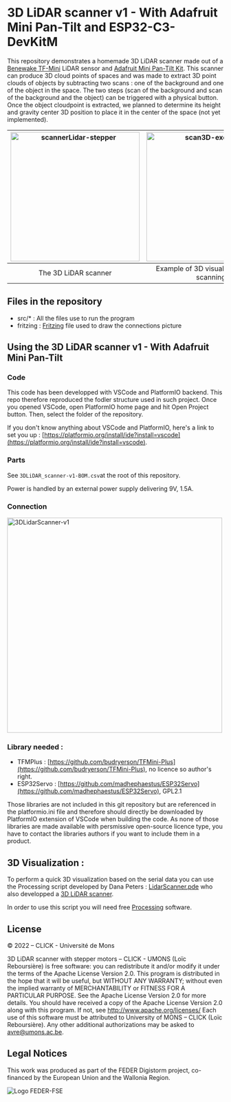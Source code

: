 # 3D LiDAR scanner v1 - With Adafruit Mini Pan-Tilt and ESP32-C3-DevKitM

This repository demonstrates a homemade 3D LiDAR scanner made out of a [Benewake TF-Mini](https://www.gotronic.fr/art-capteur-de-distance-lidar-tf-mini-27615.htm) LiDAR sensor and [Adafruit Mini Pan-Tilt Kit](https://www.adafruit.com/product/1967). This scanner can produce 3D cloud points of spaces and was made to extract 3D point clouds of objects by subtracting two scans : one of the background and one of the object in the space. The two steps (scan of the background and scan of the background  and the object) can be triggered with a physical button. Once the object cloudpoint is extracted, we planned to determine its height and gravity center 3D position to place it in the center of the space (not yet implemented).

|<img height="300" src="https://github.com/CLICKBE/3DLidarScanner-v1/assets/2494294/a447a96f-8a5c-4065-bb7a-a98c91ea455a" alt="scannerLidar-stepper"> | <img height="300" src="https://github.com/CLICKBE/MWE-scanner_stepper/assets/2494294/b51f2bb5-2d3f-4970-921e-cd1419681865" alt="scan3D-exemple">|
| :---: | :---: |
| The 3D LiDAR scanner | Example of 3D visualisation of the scanning |

## Files in the repository
- src/* : All the files use to run the program
- fritzing : [Fritzing](https://fritzing.org/) file used to draw the connections picture

## Using the 3D LiDAR scanner v1 - With Adafruit Mini Pan-Tilt

### Code

This code has been developped with VSCode and PlatformIO backend. This repo therefore reproduced the fodler structure used in such project. Once you opened VSCode, open PlatformIO home page and hit Open Project button. Then, select the folder of the repository.

If you don't know anything about VSCode and PlatformIO, here's a link to set you up : [https://platformio.org/install/ide?install=vscode](https://platformio.org/install/ide?install=vscode).

### Parts
See `3DLiDAR_scanner-v1-BOM.csv`at the root of this repository.

Power is handled by an external power supply delivering 9V, 1.5A. 

### Connection

<img height = 500 src=https://github.com/CLICKBE/3DLidarScanner-v1/assets/2494294/4b8f6705-4c27-4613-b089-9a572626b98d alt = "3DLidarScanner-v1">

### Library needed : 
- TFMPlus : [https://github.com/budryerson/TFMini-Plus](https://github.com/budryerson/TFMini-Plus), no licence so author's right. 
- ESP32Servo : [https://github.com/madhephaestus/ESP32Servo](https://github.com/madhephaestus/ESP32Servo), GPL2.1 

Those libraries are not included in this git repository but are referenced in the platformio.ini file and therefore should directly be downloaded by PlatformIO extension of VSCode when building the code. As none of those libraries are made available with persmissive open-source licence type, you have to contact the libraries authors if you want to include them in a product. 


## 3D Visualization :
To perform a quick 3D visualization based on the serial data you can use the Processing script developed by Dana Peters : [LidarScanner.pde](https://drive.google.com/file/d/1D5wfzA8i0Pzh4qe-1skmpnqmhrvaq9d3/view?usp=drive_web) who also developped a [3D LiDAR scanner](https://www.qcontinuum.org/lidar-scanner).

In order to use this script you will need free [Processing](https://processing.org/) software.


## License
 © 2022 – CLICK - Université de Mons

3D LiDAR scanner with stepper motors – CLICK - UMONS (Loïc Reboursière) is free software: you can redistribute it and/or modify it under the terms of the Apache License Version 2.0. This program is distributed in the hope that it will be useful, but WITHOUT ANY WARRANTY; without even the implied warranty of MERCHANTABILITY or FITNESS FOR A PARTICULAR PURPOSE.  See the Apache License Version 2.0 for more details.
You should have received a copy of the Apache License Version 2.0 along with this program.  If not, see http://www.apache.org/licenses/
Each use of this software must be attributed to University of MONS – CLICK (Loïc Reboursière).
Any other additional authorizations may be asked to avre@umons.ac.be.

## Legal Notices
This work was produced as part of the FEDER Digistorm project, co-financed by the European Union and the Wallonia Region.

![Logo FEDER-FSE](https://www.enmieux.be/sites/default/files/assets/media-files/signatures/vignette_FEDER%2Bwallonie.png)
